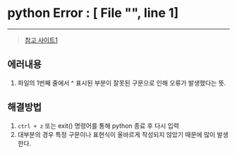 # python Error : [ File "<stdin>", line 1]

---

>[참고 사이트1](https://goldsystem.tistory.com/813)

## 에러내용

1. 파일의 1번째 줄에서 ^ 표시된 부분이 잘못된 구문으로 인해 오류가 발생했다는 뜻. 

## 해결방법

1. `ctrl + z` 또는 exit() 명령어를 통해 python 종료 후 다시 입력
2. 대부분의 경우 특정 구문이나 표현식이 올바르게 작성되지 않았기 때문에 많이 발생한다. 